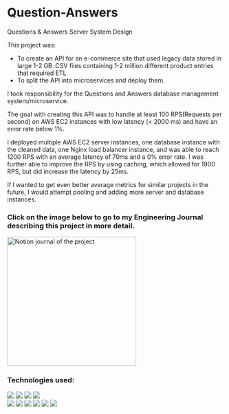 # Question-Answers
Questions &amp; Answers Server System Design

This project was:
* To create an API for an e-commerce site that used legacy data stored in large 1-2 GB .CSV files containing 1-2 million different product entries that required ETL
* To split the API into microservices and deploy them. 

I took responsibility for the Questions and Answers database management system/microservice.

The goal with creating this API was to handle at least 100 RPS(Requests per second) on AWS EC2 instances with low latency (< 2000 ms) and have an error rate below 1%.

I deployed multiple AWS EC2 server instances, one database instance with the cleaned data, one Nginx load balancer instance, and was able to reach 1200 RPS with an average latency of 70ms and a 0% error rate. 
I was further able to improve the RPS by using caching, which allowed for 1900 RPS, but did increase the latency by 25ms. 

If I wanted to get even better average metrics for similar projects in the future, I would attempt pooling and adding more server and database instances.

<h3> Click on the image below to go to my Engineering Journal describing this project in more detail. </h3>
<div style={{display: flex; justify-content: space-around;}}>
<a href="https://spectrum-windshield-82b.notion.site/b84e488b07454a01a182eccb29049d36?v=55fe047a2ffd4154854e5c7f9c9d5e8c" ><img align="center" src="https://user-images.githubusercontent.com/105292208/211898648-9b29486d-375b-4dbc-938f-6692ed9669a9.png" alt="Notion journal of the project" height="300" width="auto" /></a>
<br>

 
<h3 align="left">Technologies used:</h3>
<div style={{display: flex;}}>
<img src="https://img.shields.io/badge/JavaScript-F7DF1E.svg?style=for-the-badge&logo=JavaScript&logoColor=black">

<img src="https://img.shields.io/badge/node.js-6DA55F?style=for-the-badge&logo=node.js&logoColor=white">
<img src="https://img.shields.io/badge/express.js-485063?style=for-the-badge&logo=express&logoColor=61DAFB">
 <img src="https://img.shields.io/badge/PostgreSQL-4169E1.svg?style=for-the-badge&logo=PostgreSQL&logoColor=white">
<br>
<img src="https://img.shields.io/badge/Amazon%20AWS-232F3E.svg?style=for-the-badge&logo=Amazon-AWS&logoColor=white">
<img src="https://img.shields.io/badge/Amazon%20EC2-FF9900.svg?style=for-the-badge&logo=Amazon-EC2&logoColor=white">
<img src="https://img.shields.io/badge/k6-7D64FF.svg?style=for-the-badge&logo=k6&logoColor=white">
<img src="https://img.shields.io/badge/NGINX-009639.svg?style=for-the-badge&logo=NGINX&logoColor=white">
<img src="https://img.shields.io/badge/Postman-FF6C37.svg?style=for-the-badge&logo=Postman&logoColor=white">
<img src="https://user-images.githubusercontent.com/105292208/211907389-2444c3ef-2587-4620-b552-9711839973ca.png">

</div>
